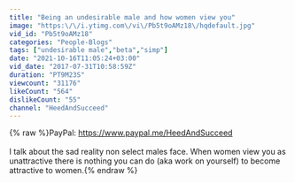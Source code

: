 ```yaml
---
title: "Being an undesirable male and how women view you"
image: "https:\/\/i.ytimg.com\/vi\/Pb5t9oAMz18\/hqdefault.jpg"
vid_id: "Pb5t9oAMz18"
categories: "People-Blogs"
tags: ["undesirable male","beta","simp"]
date: "2021-10-16T11:05:24+03:00"
vid_date: "2017-07-31T10:58:59Z"
duration: "PT9M23S"
viewcount: "31176"
likeCount: "564"
dislikeCount: "55"
channel: "HeedAndSucceed"
---
```

{% raw %}PayPal: <a rel="nofollow" target="blank" href="https://www.paypal.me/HeedAndSucceed">https://www.paypal.me/HeedAndSucceed</a><br /><br />I talk about the sad reality non select males face. When women view you as unattractive there is nothing you can do (aka work on yourself) to become attractive to women.{% endraw %}
